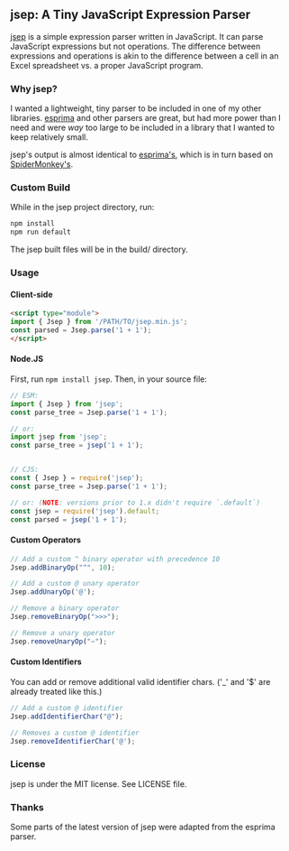 ## jsep: A Tiny JavaScript Expression Parser

[jsep](https://ericsmekens.github.io/jsep/) is a simple expression parser written in JavaScript. It can parse JavaScript expressions but not operations. The difference between expressions and operations is akin to the difference between a cell in an Excel spreadsheet vs. a proper JavaScript program.

### Why jsep?

I wanted a lightweight, tiny parser to be included in one of my other libraries. [esprima](http://esprima.org/) and other parsers are great, but had more power than I need and were *way* too large to be included in a library that I wanted to keep relatively small.

jsep's output is almost identical to [esprima's](http://esprima.org/doc/index.html#ast), which is in turn based on [SpiderMonkey's](https://developer.mozilla.org/en-US/docs/SpiderMonkey/Parser_API).

### Custom Build

While in the jsep project directory, run:

```bash
npm install
npm run default
```

The jsep built files will be in the build/ directory.

### Usage

#### Client-side

```html
<script type="module">
import { Jsep } from '/PATH/TO/jsep.min.js';
const parsed = Jsep.parse('1 + 1');
</script>
```

#### Node.JS

First, run `npm install jsep`. Then, in your source file:

```javascript
// ESM:
import { Jsep } from 'jsep';
const parse_tree = Jsep.parse('1 + 1');

// or:
import jsep from 'jsep';
const parse_tree = jsep('1 + 1');


// CJS:
const { Jsep } = require('jsep');
const parse_tree = Jsep.parse('1 + 1');

// or: (NOTE: versions prior to 1.x didn't require `.default`)
const jsep = require('jsep').default;
const parsed = jsep('1 + 1');
```

#### Custom Operators

```javascript
// Add a custom ^ binary operator with precedence 10
Jsep.addBinaryOp("^", 10);

// Add a custom @ unary operator
Jsep.addUnaryOp('@');

// Remove a binary operator
Jsep.removeBinaryOp(">>>");

// Remove a unary operator
Jsep.removeUnaryOp("~");
```

#### Custom Identifiers

You can add or remove additional valid identifier chars. ('_' and '$' are already treated like this.)

```javascript
// Add a custom @ identifier
Jsep.addIdentifierChar("@");

// Removes a custom @ identifier
Jsep.removeIdentifierChar('@');
```

### License

jsep is under the MIT license. See LICENSE file.

### Thanks

Some parts of the latest version of jsep were adapted from the esprima parser.
